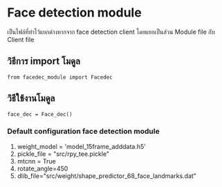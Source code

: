 # Face detection module 
เป็นไฟล์ที่ทำไว้แยกต่างหากจาก face detection client โดยแยกเป็นส่วน Module file กับ Client file

## วิธีการ import โมดูล 
```
from facedec_module import Facedec
```

## วิธีใช้งานโมดูล
```
face_dec = Face_dec()
```
### Default configuration face detection module
1. weight_model = 'model_15frame_adddata.h5'
2. pickle_file = "src/rpy_tee.pickle"
3. mtcnn = True
4. rotate_angle=450
5. dlib_file="src/weight/shape_predictor_68_face_landmarks.dat"

